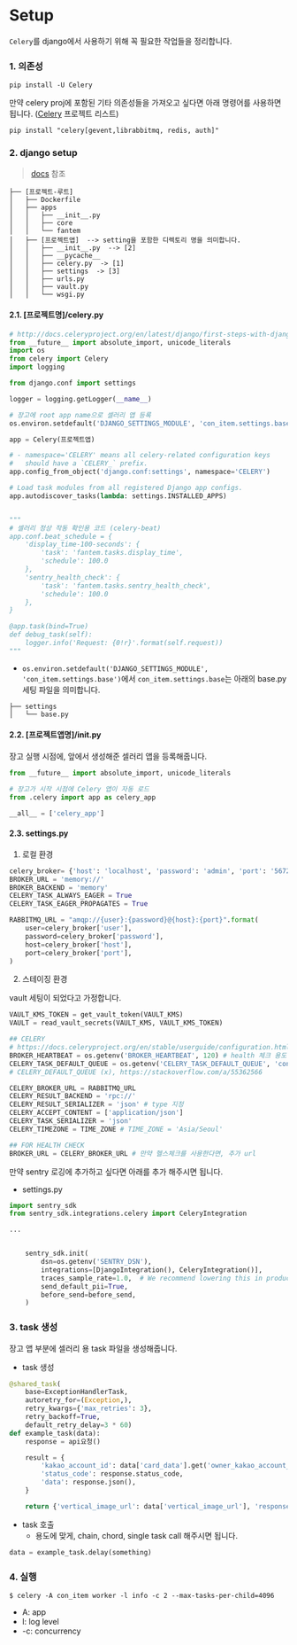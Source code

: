 # Setup

`Celery`를 django에서 사용하기 위해 꼭 필요한 작업들을 정리합니다.

### 1. 의존성

```
pip install -U Celery
```

만약 celery proj에 포함된 기타 의존성들을 가져오고 싶다면 아래 명령어를 사용하면 됩니다. ([Celery](https://github.com/celery) 프로젝트 리스트)

```
pip install "celery[gevent,librabbitmq, redis, auth]"
```

### 2. django setup
> [docs](https://docs.celeryproject.org/en/stable/django/first-steps-with-django.html) 참조

```
├── [프로젝트-루트]
│   ├── Dockerfile
│   ├── apps
│   │   ├── __init__.py
│   │   ├── core
│   │   └── fantem
│   ├── [프로젝트앱]  --> setting을 포함한 디렉토리 명을 의미합니다.
│   │   ├── __init__.py  --> [2]
│   │   ├── __pycache__
│   │   ├── celery.py  -> [1]
│   │   ├── settings  -> [3]
│   │   ├── urls.py
│   │   ├── vault.py
│   │   └── wsgi.py
```

#### 2.1. [프로젝트명]/celery.py

```python
# http://docs.celeryproject.org/en/latest/django/first-steps-with-django.html
from __future__ import absolute_import, unicode_literals
import os
from celery import Celery
import logging

from django.conf import settings

logger = logging.getLogger(__name__)

# 장고에 root app name으로 셀러리 앱 등록
os.environ.setdefault('DJANGO_SETTINGS_MODULE', 'con_item.settings.base')

app = Celery(프로젝트앱)

# - namespace='CELERY' means all celery-related configuration keys
#   should have a `CELERY_` prefix.
app.config_from_object('django.conf:settings', namespace='CELERY')

# Load task modules from all registered Django app configs.
app.autodiscover_tasks(lambda: settings.INSTALLED_APPS)


"""
# 셀러리 정상 작동 확인용 코드 (celery-beat)
app.conf.beat_schedule = {
    'display_time-100-seconds': {
        'task': 'fantem.tasks.display_time',
        'schedule': 100.0
    },
    'sentry_health_check': {
        'task': 'fantem.tasks.sentry_health_check',
        'schedule': 100.0
    },
}

@app.task(bind=True)
def debug_task(self):
    logger.info('Request: {0!r}'.format(self.request))
"""
```

- `os.environ.setdefault('DJANGO_SETTINGS_MODULE', 'con_item.settings.base')`에서 `con_item.settings.base`는 아래의 base.py 세팅 파일을 의미합니다.

```
├── settings
│   └── base.py
```

#### 2.2. [프로젝트앱명]/__init__.py

장고 실행 시점에, 앞에서 생성해준 셀러리 앱을 등록해줍니다.

```python
from __future__ import absolute_import, unicode_literals

# 장고가 시작 시점에 Celery 앱이 자동 로드
from .celery import app as celery_app

__all__ = ['celery_app']
```

#### 2.3. settings.py

1. 로컬 환경

```python
celery_broker= {'host': 'localhost', 'password': 'admin', 'port': '5672', 'user': 'admin'}
BROKER_URL = 'memory://'
BROKER_BACKEND = 'memory'
CELERY_TASK_ALWAYS_EAGER = True
CELERY_TASK_EAGER_PROPAGATES = True

RABBITMQ_URL = "amqp://{user}:{password}@{host}:{port}".format(
    user=celery_broker['user'],
    password=celery_broker['password'],
    host=celery_broker['host'],
    port=celery_broker['port'],
)
```

2. 스테이징 환경

vault 세팅이 되었다고 가정합니다.

```python
VAULT_KMS_TOKEN = get_vault_token(VAULT_KMS)
VAULT = read_vault_secrets(VAULT_KMS, VAULT_KMS_TOKEN)

## CELERY
# https://docs.celeryproject.org/en/stable/userguide/configuration.html
BROKER_HEARTBEAT = os.getenv('BROKER_HEARTBEAT', 120) # health 체크 용도
CELERY_TASK_DEFAULT_QUEUE = os.getenv('CELERY_TASK_DEFAULT_QUEUE', 'con_item_local') # 큐 이름
# CELERY_DEFAULT_QUEUE (x), https://stackoverflow.com/a/55362566

CELERY_BROKER_URL = RABBITMQ_URL
CELERY_RESULT_BACKEND = 'rpc://'
CELERY_RESULT_SERIALIZER = 'json' # type 지정
CELERY_ACCEPT_CONTENT = ['application/json']
CELERY_TASK_SERIALIZER = 'json'
CELERY_TIMEZONE = TIME_ZONE # TIME_ZONE = 'Asia/Seoul'

## FOR HEALTH CHECK
BROKER_URL = CELERY_BROKER_URL # 만약 헬스체크를 사용한다면, 추가 url
```


만약 sentry 로깅에 추가하고 싶다면 아래를 추가 해주시면 됩니다.


- settings.py
```python
import sentry_sdk
from sentry_sdk.integrations.celery import CeleryIntegration

...


    sentry_sdk.init(
        dsn=os.getenv('SENTRY_DSN'),
        integrations=[DjangoIntegration(), CeleryIntegration()],
        traces_sample_rate=1.0,  # We recommend lowering this in production
        send_default_pii=True,
        before_send=before_send,
    )
```

### 3. task 생성

장고 앱 부분에 셀러리 용 task 파일을 생성해줍니다.


- task 생성
```python
@shared_task(
    base=ExceptionHandlerTask,
    autoretry_for=(Exception,),
    retry_kwargs={'max_retries': 3},
    retry_backoff=True,
    default_retry_delay=3 * 60)
def example_task(data):
    response = api요청()

    result = {
        'kakao_account_id': data['card_data'].get('owner_kakao_account_id'),
        'status_code': response.status_code,
        'data': response.json(),
    }

    return {'vertical_image_url': data['vertical_image_url'], 'response_data': result}
```

- task 호출
  - 용도에 맞게, chain, chord, single task call 해주시면 됩니다.

```python
data = example_task.delay(something)
```



### 4. 실행

```
$ celery -A con_item worker -l info -c 2 --max-tasks-per-child=4096
```

- A: app
- l: log level
- -c: concurrency


